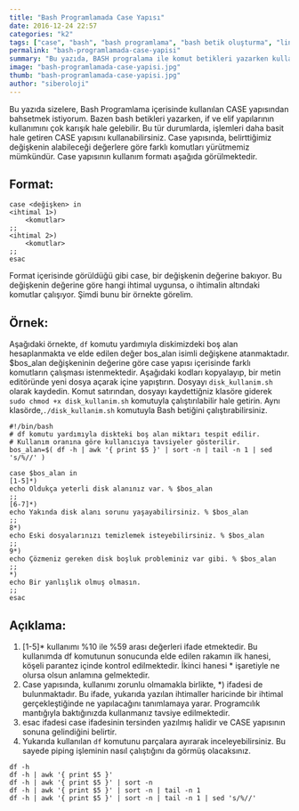```yaml
---
title: "Bash Programlamada Case Yapısı"
date: 2016-12-24 22:57
categories: "k2"
tags: ["case", "bash", "bash programlama", "bash betik oluşturma", "linux bash", "case yapısı"]
permalink: "bash-programlamada-case-yapisi"
summary: "Bu yazıda, BASH progralama ile komut betikleri yazarken kullanabileceğiniz CASE yapısı açıklanmaktadır."
image: "bash-programlamada-case-yapisi.jpg"
thumb: "bash-programlamada-case-yapisi.jpg"
author: "siberoloji"
---
```

Bu yazıda sizelere, Bash Programlama içerisinde kullanılan CASE yapısından bahsetmek istiyorum.  Bazen bash betikleri yazarken, if ve elif yapılarının kullanımını çok karışık hale gelebilir. Bu tür durumlarda, işlemleri daha basit hale getiren CASE yapısını kullanabilirsiniz. Case yapısında, belirttiğimiz değişkenin alabileceği değerlere göre farklı komutları yürütmemiz mümkündür. 
Case yapısının kullanım formatı aşağıda görülmektedir.

## Format:

```
case <değişken> in
<ihtimal 1>)
	<komutlar>
;;
<ihtimal 2>)
	<komutlar>
;;
esac
```

Format içerisinde görüldüğü gibi case, bir değişkenin değerine bakıyor. Bu değişkenin değerine göre hangi ihtimal uygunsa, o ihtimalin altındaki komutlar çalışıyor. Şimdi bunu bir örnekte görelim.

## Örnek:

Aşağıdaki örnekte, `df` komutu yardımıyla diskimizdeki boş alan hesaplanmakta ve elde edilen değer bos_alan isimli değişkene atanmaktadır. $bos_alan değişkeninin değerine göre case yapısı içerisinde farklı komutların çalışması istenmektedir. 
Aşağıdaki kodları kopyalayıp, bir metin editöründe yeni dosya açarak içine yapıştırın. Dosyayı `disk_kullanim.sh` olarak kaydedin. Komut satırından, dosyayı kaydettiğniz klasöre giderek `sudo chmod +x disk_kullanim.sh` komutuyla çalıştırılabilir hale getirin. Aynı klasörde,`./disk_kullanim.sh` komutuyla Bash betiğini çalıştırabilirsiniz.

```
#!/bin/bash
# df komutu yardımıyla diskteki boş alan miktarı tespit edilir.
# Kullanım oranına göre kullanıcıya tavsiyeler gösterilir. 
bos_alan=$( df -h | awk '{ print $5 }' | sort -n | tail -n 1 | sed 's/%//' )

case $bos_alan in
[1-5]*)
echo Oldukça yeterli disk alanınız var. % $bos_alan
;;
[6-7]*)
echo Yakında disk alanı sorunu yaşayabilirsiniz. % $bos_alan
;;
8*)
echo Eski dosyalarınızı temizlemek isteyebilirsiniz. % $bos_alan
;;
9*)
echo Çözmeniz gereken disk boşluk probleminiz var gibi. % $bos_alan
;;
*)
echo Bir yanlışlık olmuş olmasın.
;;
esac
```

## Açıklama: 

1. [1-5]* kullanımı %10 ile %59 arası değerleri ifade etmektedir. Bu kullanımda df komutunun sonucunda elde edilen rakamın ilk hanesi, köşeli parantez içinde kontrol edilmektedir. İkinci hanesi * işaretiyle ne olursa olsun anlamına gelmektedir.
2. Case yapısında, kullanımı zorunlu olmamakla birlikte, *) ifadesi de bulunmaktadır. Bu ifade, yukarıda yazılan ihtimaller haricinde bir ihtimal gerçekleştiğinde ne yapılacağını tanımlamaya yarar. Programcılık mantığıyla baktığınızda kullanmanız tavsiye edilmektedir.
3. esac ifadesi case ifadesinin tersinden yazılmış halidir ve CASE yapısının sonuna gelindiğini belirtir.
4. Yukarıda kullanılan `df` komutunu parçalara ayırarak inceleyebilirsiniz. Bu sayede piping işleminin nasıl çalıştığını da görmüş olacaksınız.

```
df -h 
df -h | awk '{ print $5 }' 
df -h | awk '{ print $5 }' | sort -n 
df -h | awk '{ print $5 }' | sort -n | tail -n 1 
df -h | awk '{ print $5 }' | sort -n | tail -n 1 | sed 's/%//' 
```
